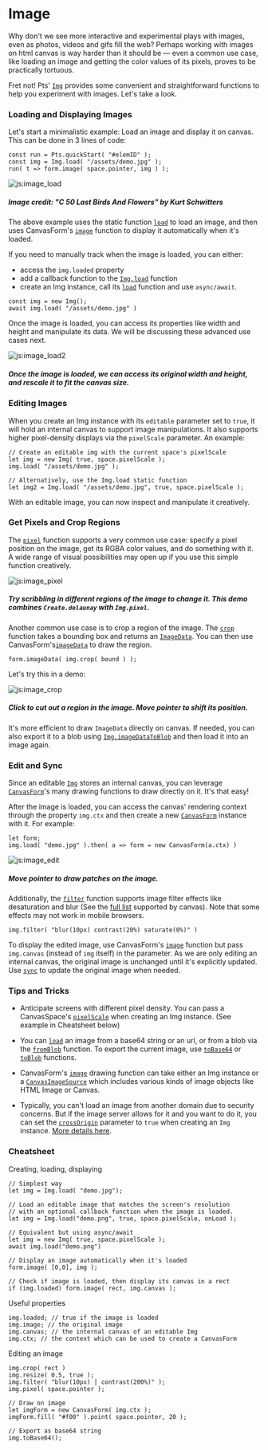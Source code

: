 # Image

Why don't we see more interactive and experimental plays with images, even as photos, videos and gifs fill the web? Perhaps working with images on html canvas is way harder than it should be — even a common use case, like loading an image and getting the color values of its pixels, proves to be practically tortuous.

Fret not! Pts' [`Img`](#image-img) provides some convenient and straightforward functions to help you experiment with images. Let's take a look.

### Loading and Displaying Images

Let's start a minimalistic example: Load an image and display it on canvas. This can be done in 3 lines of code:

```
const run = Pts.quickStart( "#elemID" );
const img = Img.load( "/assets/demo.jpg" );
run( t => form.image( space.pointer, img ) );
```

![js:image_load](./assets/bg.png)

##### Image credit: "C 50 Last Birds And Flowers" by Kurt Schwitters

The above example uses the static function [`load`](#image-img) to load an image, and then uses CanvasForm's [`image`](#canvas-canvasform) function to display it automatically when it's loaded.

If you need to manually track when the image is loaded, you can either:
- access the `img.loaded` property 
- add a callback function to the [`Img.load`](#image-img) function
- create an Img instance, call its [`load`](#image-img) function and use `async/await`.

```
const img = new Img();
await img.load( "/assets/demo.jpg" )
```

Once the image is loaded, you can access its properties like width and height and manipulate its data. We will be discussing these advanced use cases next.

![js:image_load2](./assets/bg.png)

##### Once the image is loaded, we can access its original width and height, and rescale it to fit the canvas size.


### Editing Images
When you create an Img instance with its `editable` parameter set to `true`, it will hold an internal canvas to support image manipulations. It also supports higher pixel-density displays via the `pixelScale` parameter. An example:

```
// Create an editable img with the current space's pixelScale
let img = new Img( true, space.pixelScale );
img.load( "/assets/demo.jpg" );

// Alternatively, use the Img.load static function
let img2 = Img.load( "/assets/demo.jpg", true, space.pixelScale );
```

With an editable image, you can now inspect and manipulate it creatively. 

### Get Pixels and Crop Regions

The [`pixel`](#image-img) function supports a very common use case: specify a pixel position on the image, get its RGBA color values, and do something with it. A wide range of visual possibilities may open up if you use this simple function creatively.

![js:image_pixel](./assets/bg.png)

##### Try scribbling in different regions of the image to change it. This demo combines `Create.delaunay` with `Img.pixel`.

Another common use case is to crop a region of the image. The [`crop`](#image-img) function takes a bounding box and returns an [`ImageData`](https://developer.mozilla.org/en-US/docs/Web/API/ImageData). You can then use CanvasForm's[`imageData`](#canvas-canvasform) to draw the region. 

```
form.imageData( img.crop( bound ) );
```

Let's try this in a demo:

![js:image_crop](./assets/bg.png)

##### Click to cut out a region in the image. Move pointer to shift its position.

It's more efficient to draw `ImageData` directly on canvas. If needed, you can also export it to a blob using [`Img.imageDataToBlob`](#image-img) and then load it into an image again.

### Edit and Sync

Since an editable [`Img`](#image-img) stores an internal canvas, you can leverage [`CanvasForm`](#canvas-canvasform)'s many drawing functions to draw directly on it. It's that easy!

After the image is loaded, you can access the canvas' rendering context through the property `img.ctx` and then create a new [`CanvasForm`](#canvas-canvasform) instance with it. For example:

```
let form;
img.load( "demo.jpg" ).then( a => form = new CanvasForm(a.ctx) )  
```

![js:image_edit](./assets/bg.png)

##### Move pointer to draw patches on the image.

Additionally, the [`filter`](https://ptsjs.org/docs/?p=Image_Img#function_filter) function supports image filter effects like desaturation and blur (See the [full list](https://developer.mozilla.org/en-US/docs/Web/API/CanvasRenderingContext2D/filter) supported by canvas). Note that some effects may not work in mobile browsers.

```
img.filter( "blur(10px) contrast(20%) saturate(0%)" )
```

To display the edited image, use CanvasForm's [`image`](https://ptsjs.org/docs/?p=Canvas_CanvasForm#function_image) function but pass `img.canvas` (instead of `img` itself) in the parameter. As we are only editing an internal canvas, the original image is unchanged until it's explicitly updated. Use [`sync`](#image-img) to update the original image when needed.

### Tips and Tricks

- Anticipate screens with different pixel density. You can pass a CanvasSpace's [`pixelScale`](https://ptsjs.org/docs/?p=Canvas_CanvasSpace#accessor_pixelScale) when creating an Img instance. (See example in Cheatsheet below)

- You can [`load`](#image-img) an image from a base64 string or an url, or from a blob via the [`fromBlob`](#image-img) function. To export the current image, use [`toBase64`](#image-img) or [`toBlob`](#image-img) functions.

- CanvasForm's [`image`](#canvas-canvasform) drawing function can take either an Img instance or a [`CanvasImageSource`](https://developer.mozilla.org/en-US/docs/Web/API/CanvasImageSource) which includes various kinds of image objects like HTML Image or Canvas.

- Typically, you can't load an image from another domain due to security concerns. But if the image server allows for it and you want to do it, you can set the [`crossOrigin`](#image-img) parameter to `true` when creating an  `Img` instance. [More details here](https://developer.mozilla.org/en-US/docs/Web/HTML/CORS_enabled_image).


### Cheatsheet

Creating, loading, displaying

```
// Simplest way
let img = Img.load( "demo.jpg");

// Load an editable image that matches the screen's resolution
// with an optional callback function when the image is loaded.
let img = Img.load("demo.png", true, space.pixelScale, onLoad );

// Equivalent but using async/await
let img = new Img( true, space.pixelScale );
await img.load("demo.png")

// Display an image automatically when it's loaded 
form.image( [0,0], img );

// Check if image is loaded, then display its canvas in a rect
if (img.loaded) form.image( rect, img.canvas ); 

```

Useful properties
```
img.loaded; // true if the image is loaded
img.image; // the original image
img.canvas; // the internal canvas of an editable Img
img.ctx; // the context which can be used to create a CanvasForm
```

Editing an image
```
img.crop( rect )
img.resize( 0.5, true );
img.filter( "blur(10px) | contrast(200%)" );
img.pixel( space.pointer );

// Draw on image
let imgForm = new CanvasForm( img.ctx );
imgForm.fill( "#f00" ).point( space.pointer, 20 );

// Export as base64 string
img.toBase64(); 
```





